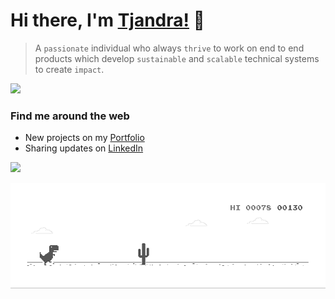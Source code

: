 # Hi there, I'm [Tjandra!](https://tjandra-putra.github.io) 👋
> A `passionate` individual who always `thrive` to work on end to end products which develop `sustainable` and `scalable` technical systems to create `impact`.

![](https://komarev.com/ghpvc/?username=tjandra-putra)

### Find me around the web
* New projects on my [Portfolio](https://tjandra.xyz)
* Sharing updates on [LinkedIn](https://www.linkedin.com/in/tjandra-putra/)
  
![](https://leetcard.jacoblin.cool/user6477T?width=1100&ext=heatmap&radius=10&theme=dark)

![image](https://github.com/Tjandra-Putra/Tjandra-Putra/blob/master/dino.gif)

<!--
**Tjandra-Putra/Tjandra-Putra** is a ✨ _special_ ✨ repository because its `README.md` (this file) appears on your GitHub profile.

Here are some ideas to get you started:

- 🔭 I’m currently working on ...
- 🌱 I’m currently learning ...
- 👯 I’m looking to collaborate on ...
- 🤔 I’m looking for help with ...
- 💬 Ask me about ...
- 📫 How to reach me: ...
- 😄 Pronouns: ...
- ⚡ Fun fact: ...
-->
